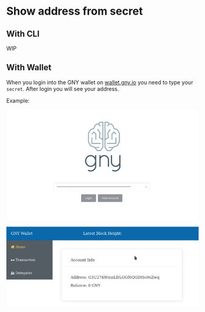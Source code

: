 # Show address from secret

## With CLI

WIP

## With Wallet

When you login into the GNY wallet on [wallet.gny.io](http://wallet.gny.io) you need to type your `secret`. After login you will see your address.

Example:

![wallet login](../.vuepress/public/wallet_login.png)

![wallet address show address](../.vuepress/public/wallet_show_address.png)
